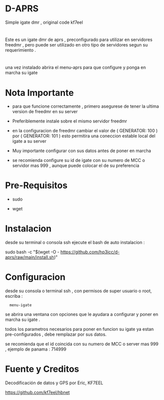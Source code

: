 # D-APRS
Simple igate dmr , original code kf7eel

#

Este es un igate dmr de aprs , preconfigurado para utilizar en servidores freedmr , pero puede ser utilizado en otro tipo de servidores segun su requerimiento .

#

una vez instalado abrira el menu-aprs para que configure y ponga en marcha su igate 

# Nota Importante

* para que funcione correctamente , primero asegurese de tener la ultima version de freedmr en su server

* Preferiblemente instale sobre el mismo servidor freedmr 

* en la configuracion de freedmr cambiar el valor de ( GENERATOR: 100 ) por ( GENERATOR: 101 ) esto permitira una coneccion estable local del igate a su server

* Muy importante configurar con sus datos antes de poner en marcha

* se recomienda configure su  id de igate con su numero de MCC o servidor mas 999 , aunque puede colocar el de su preferencia

#

# Pre-Requisitos

* sudo

* wget

#

# Instalacion

desde su terminal o consola ssh ejecute el bash de auto instalacion :

sudo bash -c "$(wget -O - https://github.com/hp3icc/d-aprs/raw/main/install.sh)"

#

# Configuracion

desde su consola o terminal ssh , con permisos de super usuario o root,  escriba :  

      menu-igate

se abrira una ventana con opciones que le ayudara a configurar y poner en marcha su igate .

todos los parametros necesarios para poner en funcion su igate ya estan pre-configurados , debe remplazar por sus datos.

se recomienda que el id coincida con su numero de MCC o server mas 999 , ejemplo de panama : 714999

#

# Fuente y Creditos

Decodificación de datos y GPS por Eric, KF7EEL

https://github.com/kf7eel/hbnet
